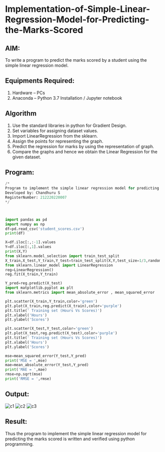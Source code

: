 # Implementation-of-Simple-Linear-Regression-Model-for-Predicting-the-Marks-Scored

## AIM:
To write a program to predict the marks scored by a student using the simple linear regression model.

## Equipments Required:
1. Hardware – PCs
2. Anaconda – Python 3.7 Installation / Jupyter notebook

## Algorithm
1. Use the standard libraries in python for Gradient Design.
2. Set variables for assigning dataset values.
3. Import LinearRegression from the sklearn.
4. Assign the points for representing the graph.
5. Predict the regression for marks by using the representation of graph.
6. Compare the graphs and hence we obtain the Linear Regression for the given dataset.

## Program:
```python
/*
Program to implement the simple linear regression model for predicting the marks scored.
Developed by: Chandhuru S
RegisterNumber: 212220220007
*/



import pandas as pd
import numpy as np
df=pd.read_csv('student_scores.csv')
print(df)

X=df.iloc[:,:-1].values
Y=df.iloc[:,1].values
print(X,Y)
from sklearn.model_selection import train_test_split
X_train,X_test,Y_train,Y_test=train_test_split(X,Y,test_size=1/3,random_state=0)
from sklearn.linear_model import LinearRegression
reg=LinearRegression()
reg.fit(X_train,Y_train)

Y_pred=reg.predict(X_test)
import matplotlib.pyplot as plt
from sklearn.metrics import mean_absolute_error , mean_squared_error

plt.scatter(X_train,Y_train,color='green')
plt.plot(X_train,reg.predict(X_train),color='purple')
plt.title(' Training set (Hours Vs Scores)')
plt.xlabel('Hours')
plt.ylabel('Scores')

plt.scatter(X_test,Y_test,color='green')
plt.plot(X_test,reg.predict(X_test),color='purple')
plt.title(' Training set (Hours Vs Scores)')
plt.xlabel('Hours')
plt.ylabel('Scores')

mse=mean_squared_error(Y_test,Y_pred)
print('MSE = ',mse)
mae=mean_absolute_error(Y_test,Y_pred)
print('MAE = ',mae)
rmse=np.sqrt(mse)
print('RMSE = ',rmse)
```

## Output:

![c1](https://github.com/ChandhuruS/Implementation-of-Simple-Linear-Regression-Model-for-Predicting-the-Marks-Scored/assets/123381860/6eb28f78-9226-48bd-9521-9cbde08ff879)
![c2](https://github.com/ChandhuruS/Implementation-of-Simple-Linear-Regression-Model-for-Predicting-the-Marks-Scored/assets/123381860/112a0ace-d842-42f7-a1fc-ddc236190f48)
![c3](https://github.com/ChandhuruS/Implementation-of-Simple-Linear-Regression-Model-for-Predicting-the-Marks-Scored/assets/123381860/12a812a2-1345-47c0-a6a8-356edf59ecb1)



## Result:
Thus the program to implement the simple linear regression model for predicting the marks scored is written and verified using python programming.

